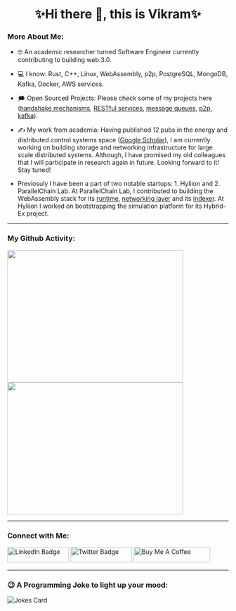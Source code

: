 <p align="center"><img src="https://komarev.com/ghpvc/?username=vbhattaccmu&style=flat-square&color=blue" alt=""></p>

<h1 align="center">
✨Hi there 👋, this is Vikram✨
</h1>

### More About Me:
- :nerd_face:	An academic researcher turned Software Engineer currently contributing to building web 3.0.

- :computer: I know: Rust, C++, Linux, WebAssembly, p2p, PostgreSQL, MongoDB, Kafka, Docker, AWS services.
  
- :right_anger_bubble: Open Sourced Projects: Please check some of my projects here ([handshake mechanisms](https://github.com/vbhattaccmu/rlpx-handshake), [RESTful services](https://github.com/vbhattaccmu/digital-asset-bank), [message queues](https://github.com/vbhattaccmu/DAS), [p2p](https://github.com/vbhattaccmu/naive-gossip), [kafka](https://github.com/vbhattaccmu/workload-scheduler)).

- ✍️ My work from academia: Having published 12 pubs in the energy and distributed control systems space ([Google Scholar](https://scholar.google.co.in/citations?user=91OsIQYAAAAJ&hl=en)), I am currently working on building storage and networking infrastructure for large scale distributed systems. Although, I have promised my old colleagues that I will participate in research again in future. Looking forward to it! Stay tuned!
  
- Previosuly I have been a part of two notable startups: 1. Hyliion and 2. ParallelChain Lab. At ParallelChain Lab, I contributed to building the WebAssembly stack for its [runtime](https://github.com/parallelchain-io/pchain-runtime/tree/main/src/wasmer), [networking layer](https://github.com/parallelchain-io/pchain-network) and its [indexer](https://explorer.parallelchain.io/explorer?network=Mainnet). At Hyliion I worked on bootstrapping the simulation platform for its Hybrid-Ex project. 

---

### My Github Activity:
<a href="https://git.io/streak-stats"><img src="http://github-readme-streak-stats.herokuapp.com?user=vbhattaccmu&theme=dark" height="300" width="400"></a>
<a href="https://github.com/vbhattaccmu/github-readme-stats"><img src="https://github-readme-stats.vercel.app/api/top-langs/?username=vbhattaccmu&layout=compact&theme=vision-friendly-dark" height="300" width="400"></a>

<!-- 
<a href="https://github.com/vbhattaccmu/github-readme-stats">
  <img src="https://github-readme-stats.vercel.app/api?username=vbhattaccmu&show_icons=true&theme=transparent" alt="Anurag's GitHub stats" width="400">
</a>
-->
---

### Connect with Me:

<p>
<a href="https://www.linkedin.com/in/vikram-bhattacharjee-3a04755b"><img src="https://img.shields.io/badge/LinkedIn-blue?style=for-the-badge&logo=linkedin&logoColor=white" alt="LinkedIn Badge" height="35" width="140" /></a>
<a href="https://twitter.com/vbhattac453"><img src="https://img.shields.io/badge/Twitter-blue?style=for-the-badge&logo=twitter&logoColor=white" alt="Twitter Badge" height="35" width="140"/></a>
<a href="https://www.buymeacoffee.com/vbhattaccmu" target="_blank"><img src="https://cdn.buymeacoffee.com/buttons/default-orange.png" alt="Buy Me A Coffee" height="35" width="174"/></a>
</p>

---

### 😉 A Programming Joke to light up your mood:
<!-- Markdown -->
![Jokes Card](https://readme-jokes.vercel.app/api)


